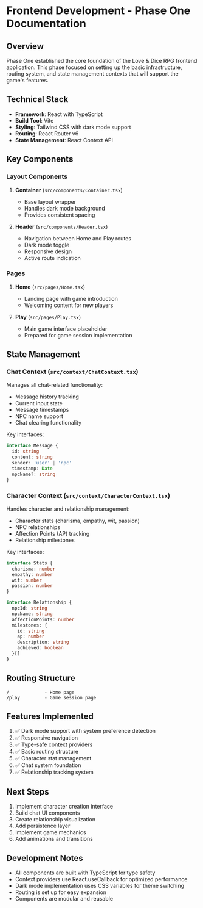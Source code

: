 # Frontend Development - Phase One Documentation

## Overview
Phase One established the core foundation of the Love & Dice RPG frontend application. This phase focused on setting up the basic infrastructure, routing system, and state management contexts that will support the game's features.

## Technical Stack
- **Framework**: React with TypeScript
- **Build Tool**: Vite
- **Styling**: Tailwind CSS with dark mode support
- **Routing**: React Router v6
- **State Management**: React Context API

## Key Components

### Layout Components
1. **Container** (`src/components/Container.tsx`)
   - Base layout wrapper
   - Handles dark mode background
   - Provides consistent spacing

2. **Header** (`src/components/Header.tsx`)
   - Navigation between Home and Play routes
   - Dark mode toggle
   - Responsive design
   - Active route indication

### Pages
1. **Home** (`src/pages/Home.tsx`)
   - Landing page with game introduction
   - Welcoming content for new players

2. **Play** (`src/pages/Play.tsx`)
   - Main game interface placeholder
   - Prepared for game session implementation

## State Management

### Chat Context (`src/context/ChatContext.tsx`)
Manages all chat-related functionality:
- Message history tracking
- Current input state
- Message timestamps
- NPC name support
- Chat clearing functionality

Key interfaces:
```typescript
interface Message {
  id: string
  content: string
  sender: 'user' | 'npc'
  timestamp: Date
  npcName?: string
}
```

### Character Context (`src/context/CharacterContext.tsx`)
Handles character and relationship management:
- Character stats (charisma, empathy, wit, passion)
- NPC relationships
- Affection Points (AP) tracking
- Relationship milestones

Key interfaces:
```typescript
interface Stats {
  charisma: number
  empathy: number
  wit: number
  passion: number
}

interface Relationship {
  npcId: string
  npcName: string
  affectionPoints: number
  milestones: {
    id: string
    ap: number
    description: string
    achieved: boolean
  }[]
}
```

## Routing Structure
```
/             - Home page
/play         - Game session page
```

## Features Implemented
1. ✅ Dark mode support with system preference detection
2. ✅ Responsive navigation
3. ✅ Type-safe context providers
4. ✅ Basic routing structure
5. ✅ Character stat management
6. ✅ Chat system foundation
7. ✅ Relationship tracking system

## Next Steps
1. Implement character creation interface
2. Build chat UI components
3. Create relationship visualization
4. Add persistence layer
5. Implement game mechanics
6. Add animations and transitions

## Development Notes
- All components are built with TypeScript for type safety
- Context providers use React.useCallback for optimized performance
- Dark mode implementation uses CSS variables for theme switching
- Routing is set up for easy expansion
- Components are modular and reusable 